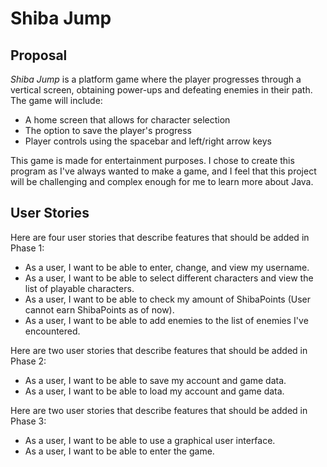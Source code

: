 # Shiba Jump

## Proposal

*Shiba Jump* is a platform game where the player progresses through a vertical screen, 
obtaining power-ups and defeating enemies in their path. The game will include:
- A home screen that allows for character selection
- The option to save the player's progress
- Player controls using the spacebar and left/right arrow keys

This game is made for entertainment purposes. I chose to create this program as I've always wanted to make a game,
and I feel that this project will be challenging and complex enough for me to learn more about Java.

## User Stories

Here are four user stories that describe features that should be added in Phase 1:
- As a user, I want to be able to enter, change, and view my username.
- As a user, I want to be able to select different characters and view the list of playable characters.
- As a user, I want to be able to check my amount of ShibaPoints (User cannot earn ShibaPoints as of now).
- As a user, I want to be able to add enemies to the list of enemies I've encountered.

Here are two user stories that describe features that should be added in Phase 2:
- As a user, I want to be able to save my account and game data.
- As a user, I want to be able to load my account and game data.

Here are two user stories that describe features that should be added in Phase 3:
- As a user, I want to be able to use a graphical user interface.
- As a user, I want to be able to enter the game.